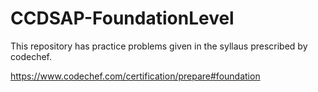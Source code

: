 # CCDSAP-FoundationLevel

This repository has practice problems given in the syllaus prescribed by codechef.

https://www.codechef.com/certification/prepare#foundation

